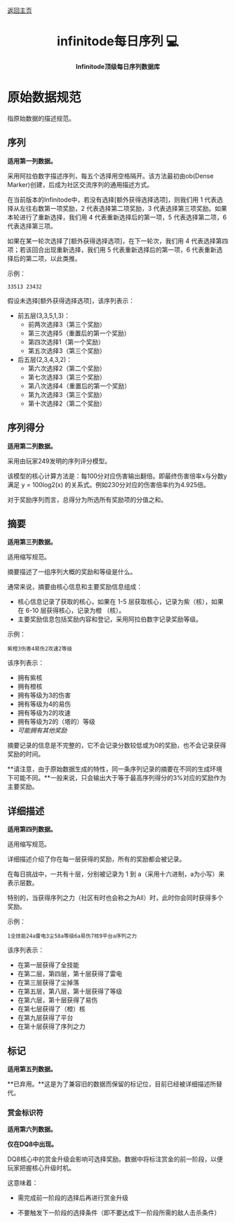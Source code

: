 <p align="left">
      <a href="https://mtgpublic.github.io/infinitode-dqseq/README.zh_CN">返回主页</a>
</p>

<h1 align="center" style="font-weight: bold;">infinitode每日序列 💻</h1>
<p align="center" style="font-weight: bold;">Infinitode顶级每日序列数据库</p>

# 原始数据规范

指原始数据的描述规范。

## 序列

**适用第一列数据。**

采用阿拉伯数字描述序列，每五个选择用空格隔开。该方法最初由ob(Dense Marker)创建，后成为社区交流序列的通用描述方式。

在当前版本的Infinitode中，若没有选择[额外获得选择选项]，则我们用 1 代表选择从左往右数第一项奖励，2 代表选择第二项奖励，3 代表选择第三项奖励。如果本轮进行了重新选择，我们用 4 代表重新选择后的第一项，5 代表选择第二项，6 代表选择第三项。

如果在某一轮次选择了[额外获得选择选项]，在下一轮次，我们用 4 代表选择第四项；若该回合出现重新选择，我们用 5 代表重新选择后的第一项，6 代表重新选择后的第二项，以此类推。

示例：

```
33513 23432
```

假设未选择[额外获得选择选项]，该序列表示：

- 前五层(3,3,5,1,3)：
  - 前两次选择3（第三个奖励）
  - 第三次选择5（重置后的第一个奖励）
  - 第四次选择1（第一个奖励）
  - 第五次选择3（第三个奖励）
- 后五层(2,3,4,3,2)：
  - 第六次选择2（第二个奖励）
  - 第七次选择3（第三个奖励）
  - 第八次选择4（重置后的第一个奖励）
  - 第九次选择3（第三个奖励）
  - 第十次选择2（第二个奖励）

## 序列得分

**适用第二列数据。**

采用由玩家249发明的序列评分模型。

该模型的核心计算方法是：每100分对应伤害输出翻倍。即最终伤害倍率x与分数y满足 y = 100log2(x) 的关系式。例如230分对应的伤害倍率约为4.925倍。

对于奖励序列而言，总得分为所选所有奖励项的分值之和。

## 摘要

**适用第三列数据。**

适用缩写规范。

摘要描述了一组序列大概的奖励和等级是什么。

通常来说，摘要由核心信息和主要奖励信息组成：

* 核心信息记录了获取的核心，如果在 1-5 层获取核心，记录为紫（核），如果在 6-10 层获得核心，记录为橙 （核）。
* 主要奖励信息包括奖励内容和登记，采用阿拉伯数字记录奖励等级。

示例：

```
紫橙3伤害4易伤2攻速2等级
```

该序列表示：

- 拥有紫核
- 拥有橙核
- 拥有等级为3的伤害
- 拥有等级为4的易伤
- 拥有等级为2的攻速
- 拥有等级为2的（塔的）等级
- *可能拥有其他奖励*

摘要记录的信息是不完整的，它不会记录分数较低或为0的奖励，也不会记录获得奖励的时间。

**请注意，由于原始数据生成的特性，同一条序列记录的摘要在不同的生成环境下可能不同。**一般来说，只会输出大于等于最高序列得分的3%对应的奖励作为主要奖励。

## 详细描述

**适用第四列数据。**

适用缩写规范。

详细描述介绍了你在每一层获得的奖励，所有的奖励都会被记录。

在每日挑战中，一共有十层，分别被记录为 1 到 a（采用十六进制，a为小写）来表示层数。

特别的，当获得序列之力（社区有时也会称之为All）时，此时你会同时获得多个奖励。

示例：

```
1全技能24a雷电3尘58a等级6a易伤7核9平台a序列之力
```

该序列表示：

- 在第一层获得了全技能
- 在第二层，第四层，第十层获得了雷电
- 在第三层获得了尘掉落
- 在第五层，第八层，第十层获得了等级
- 在第六层，第十层获得了易伤
- 在第七层获得了（橙）核
- 在第九层获得了平台
- 在第十层获得了序列之力

## 标记

**适用第五列数据。**

**已弃用。**这是为了兼容旧的数据而保留的标记位，目前已经被详细描述所替代。

### 赏金标识符

**适用第六列数据。**

**仅在DQ8中出现。**

DQ8核心中的赏金升级会影响可选择奖励。数据中将标注赏金的前一阶段，以便玩家把握核心升级时机。

这意味着：  

- 需完成前一阶段的选择后再进行赏金升级  

- 不要触发下一阶段的选择条件（即不要达成下一阶段所需的敌人击杀条件）  